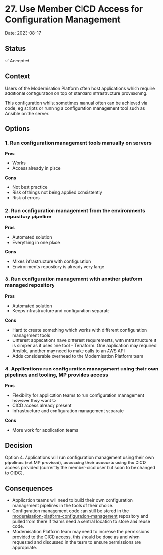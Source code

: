 # 27. Use Member CICD Access for Configuration Management

Date: 2023-08-17

## Status

✅ Accepted

## Context

Users of the Modernisation Platform often host applications which require additional configuration on top of standard infrastructure provisioning.

This configuration whilst sometimes manual often can be achieved via code, eg scripts or running a configuration management tool such as Ansible on the server.

## Options

### 1. Run configuration management tools manually on servers

**Pros**

- Works 
- Access already in place

**Cons** 

- Not best practice
- Risk of things not being applied consistently
- Risk of errors

### 2. Run configuration management from the environments repository pipeline

**Pros**

- Automated solution 
- Everything in one place

**Cons** 

- Mixes infrastructure with configuration 
- Environments repository is already very large

### 3. Run configuration management with another platform managed repository

**Pros**

- Automated solution 
- Keeps infrastructure and configuration separate

**Cons** 

- Hard to create something which works with different configuration management tools
- Different applications have different requirements, with infrastructure it is simpler as it uses one tool - Terraform.  One application may required Ansible, another may need to make calls to an AWS API 
- Adds considerable overhead to the Modernisation Platform team

### 4. Applications run configuration management using their own pipelines and tooling, MP provides access

**Pros**

- Flexibility for application teams to run configuration management however they want to
- CICD access already present
- Infrastructure and configuration management separate

**Cons** 

- More work for application teams

## Decision

Option 4. Applications will run configuration management using their own pipelines (not MP provided), accessing their accounts using the CICD access provided (currently the member-cicd user but soon to be changed to OIDC).

## Consequences

- Application teams will need to build their own configuration management pipelines in the tools of their choice.
- Configuration management code can still be stored in the [modernisation-platform-configuration-management](https://github.com/ministryofjustice/modernisation-platform-configuration-management) repository and pulled from there if teams need a central location to store and reuse code.
- Modernisation Platform team may need to increase the permissions provided to the CICD access, this should be done as and when requested and discussed in the team to ensure permissions are appropriate.
